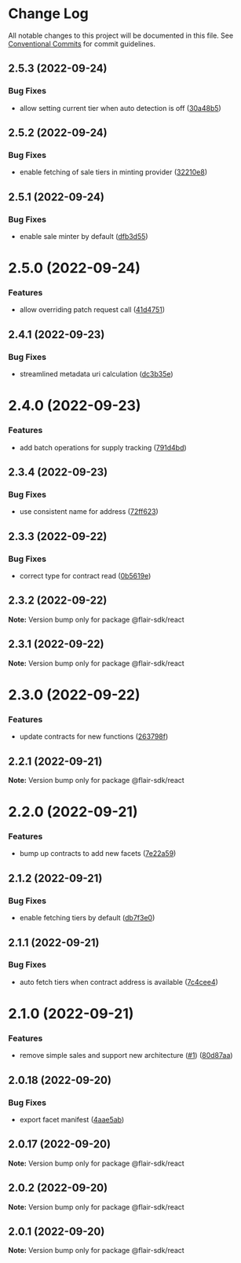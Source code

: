 # Change Log

All notable changes to this project will be documented in this file.
See [Conventional Commits](https://conventionalcommits.org) for commit guidelines.

## 2.5.3 (2022-09-24)


### Bug Fixes

* allow setting current tier when auto detection is off ([30a48b5](https://github.com/flair-sdk/typescript/commit/30a48b5240692892cb28ab56701d515be24f179d))





## 2.5.2 (2022-09-24)


### Bug Fixes

* enable fetching of sale tiers in minting provider ([32210e8](https://github.com/flair-sdk/typescript/commit/32210e80c272d3124a70628b6885a33ced9a8161))





## 2.5.1 (2022-09-24)


### Bug Fixes

* enable sale minter by default ([dfb3d55](https://github.com/flair-sdk/typescript/commit/dfb3d554553f20476e9ddc41350621edbc2c5c9a))





# 2.5.0 (2022-09-24)


### Features

* allow overriding patch request call ([41d4751](https://github.com/flair-sdk/typescript/commit/41d4751e07a5370f8d9631f85e1f986eeabcaee4))





## 2.4.1 (2022-09-23)


### Bug Fixes

* streamlined metadata uri calculation ([dc3b35e](https://github.com/flair-sdk/typescript/commit/dc3b35e720303b97b78af54af437f0b59ec30ae9))





# 2.4.0 (2022-09-23)


### Features

* add batch operations for supply tracking ([791d4bd](https://github.com/flair-sdk/typescript/commit/791d4bd1340f4d9570a4d0a62cc085017aa03927))





## 2.3.4 (2022-09-23)


### Bug Fixes

* use consistent name for address ([72ff623](https://github.com/flair-sdk/typescript/commit/72ff62370ff95fa484535315f361a2552f7716e0))





## 2.3.3 (2022-09-22)


### Bug Fixes

* correct type for contract read ([0b5619e](https://github.com/flair-sdk/typescript/commit/0b5619ed802da0d8db092034416e554f58b1f365))





## 2.3.2 (2022-09-22)

**Note:** Version bump only for package @flair-sdk/react





## 2.3.1 (2022-09-22)

**Note:** Version bump only for package @flair-sdk/react





# 2.3.0 (2022-09-22)


### Features

* update contracts for new functions ([263798f](https://github.com/flair-sdk/typescript/commit/263798ff51eabe14c73a14a2cfb50493183fa4f3))





## 2.2.1 (2022-09-21)

**Note:** Version bump only for package @flair-sdk/react





# 2.2.0 (2022-09-21)


### Features

* bump up contracts to add new facets ([7e22a59](https://github.com/flair-sdk/typescript/commit/7e22a590c4c4779f9382a48fee9b4a8c31be7f4e))





## 2.1.2 (2022-09-21)


### Bug Fixes

* enable fetching tiers by default ([db7f3e0](https://github.com/flair-sdk/typescript/commit/db7f3e07beb811a1463c5553d60842bd5c9451be))





## 2.1.1 (2022-09-21)


### Bug Fixes

* auto fetch tiers when contract address is available ([7c4cee4](https://github.com/flair-sdk/typescript/commit/7c4cee4c34a83835682643c09d97f07d2465da4a))





# 2.1.0 (2022-09-21)


### Features

* remove simple sales and support new architecture ([#1](https://github.com/flair-sdk/typescript/issues/1)) ([80d87aa](https://github.com/flair-sdk/typescript/commit/80d87aaa72c2bf1f927118b218348290377845c1))





## 2.0.18 (2022-09-20)


### Bug Fixes

* export facet manifest ([4aae5ab](https://github.com/flair-sdk/typescript/commit/4aae5ab520b851a4ee577afcde27ba53232af106))





## 2.0.17 (2022-09-20)

**Note:** Version bump only for package @flair-sdk/react





## 2.0.2 (2022-09-20)

**Note:** Version bump only for package @flair-sdk/react





## 2.0.1 (2022-09-20)

**Note:** Version bump only for package @flair-sdk/react
